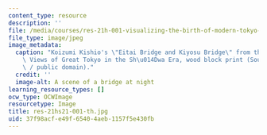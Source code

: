 ```yaml
---
content_type: resource
description: ''
file: /media/courses/res-21h-001-visualizing-the-birth-of-modern-tokyo-spring-2021/37f98acfe49f65404aeb1157f5e430fb_res-21hs21-001-th.jpg
file_type: image/jpeg
image_metadata:
  caption: "Koizumi Kishio's \"Eitai Bridge and Kiyosu Bridge\" from the series 100\
    \ Views of Great Tokyo in the Sh\u014Dwa Era, wood block print (Source: [Wikimedia](https://commons.wikimedia.org/wiki/File:Eitai_Bridge_and_Kiyosu_Bridge_by_Koizumi_Kishio.jpg)\
    \ / public domain)."
  credit: ''
  image-alt: A scene of a bridge at night
learning_resource_types: []
ocw_type: OCWImage
resourcetype: Image
title: res-21hs21-001-th.jpg
uid: 37f98acf-e49f-6540-4aeb-1157f5e430fb
---
```


